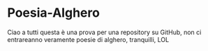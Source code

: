 # Poesia-Alghero

Ciao a tutti questa è una prova per una repository su GitHub, non ci entrareanno veramente poesie di alghero, tranquilli, LOL
